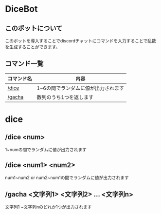 # DiceBot

## このボットについて

このボットを導入することでdiscordチャットにコマンドを入力することで乱数を生成することができます。

## コマンド一覧

|コマンド名  |内容  |
|---|---|
|[/dice](#dice)  |1~6の間でランダムに値が出力されます  |
|[/gacha](#gacha)  |数列のうち1つを返します  |

# dice

## /dice \<num\>
1~numの間でランダムに値が出力されます

## /dice \<num1\> \<num2\>
num1~num2 or num2~num1の間でランダムに値が出力されます

## /gacha \<文字列1\> \<文字列2\> ... \<文字列n\>
文字列1 ~文字列nのどれか1つが出力されます
